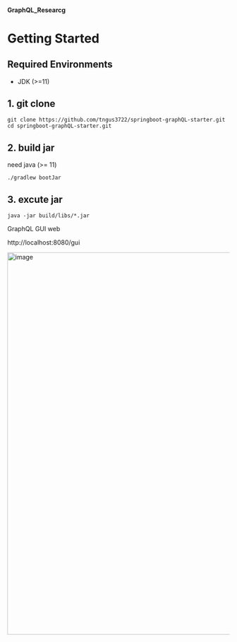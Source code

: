 #### GraphQL_Researcg 

# Getting Started

## Required Environments
* JDK (>=11)

## 1. git clone
```
git clone https://github.com/tngus3722/springboot-graphQL-starter.git
cd springboot-graphQL-starter.git
```

## 2. build jar
need java (>= 11)
```
./gradlew bootJar 
```

## 3. excute jar
```
java -jar build/libs/*.jar
```

GraphQL GUI web

http://localhost:8080/gui

<img width="865" alt="image" src="https://user-images.githubusercontent.com/32263898/153218040-9f46bed6-33de-4d0b-b23a-eea95be35a08.png">

